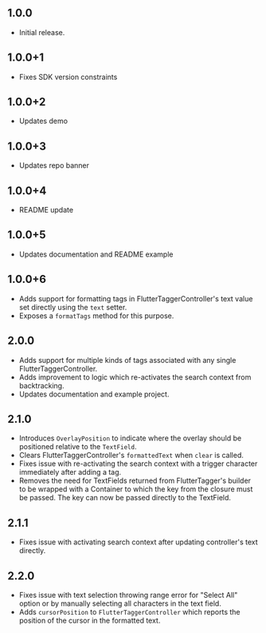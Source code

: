## 1.0.0

* Initial release.
## 1.0.0+1

* Fixes SDK version constraints

## 1.0.0+2

* Updates demo
## 1.0.0+3

* Updates repo banner
## 1.0.0+4

* README update

## 1.0.0+5

* Updates documentation and README example
## 1.0.0+6

* Adds support for formatting tags in FlutterTaggerController's text value set directly using the `text` setter. 
* Exposes a `formatTags` method for this purpose.

## 2.0.0

* Adds support for multiple kinds of tags associated with any single FlutterTaggerController.
* Adds improvement to logic which re-activates the search context from backtracking.
* Updates documentation and example project.

## 2.1.0

* Introduces `OverlayPosition` to indicate where the overlay should be positioned relative to the `TextField`.
* Clears FlutterTaggerController's `formattedText` when `clear` is called.
* Fixes issue with re-activating the search context with a trigger character immediately after adding a tag.
* Removes the need for TextFields returned from FlutterTagger's builder to be wrapped with a Container to which the key from the closure must be passed. The key can now be passed directly to the TextField.

## 2.1.1

* Fixes issue with activating search context after updating controller's text directly.

## 2.2.0

* Fixes issue with text selection throwing range error for "Select All" option or by manually selecting all characters in the text field.
* Adds `cursorPosition` to `FlutterTaggerController` which reports the position of the cursor in the formatted text.